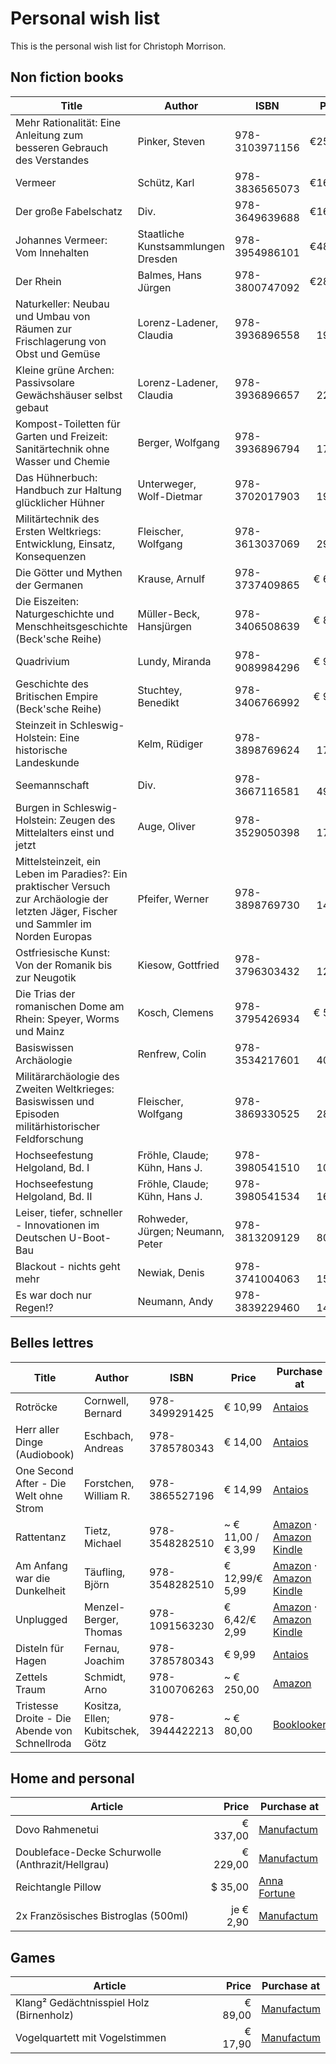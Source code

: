 # Personal wish list
This is the personal wish list for Christoph Morrison.

## Non fiction books
|Title|Author|ISBN|     Price |Purchase at|
|-----|------|----|----------:|-----------|
|Mehr Rationalität: Eine Anleitung zum besseren Gebrauch des Verstandes|Pinker, Steven|978-3103971156|    €25,00 |[Antaios](https://antaios.de/detail/index/sArticle/136991)|
|Vermeer|Schütz, Karl|978-3836565073|    €16,00 |[Antaios](https://antaios.de/detail/index/sArticle/136993)|
|Der große Fabelschatz|Div.|978-3649639688|    €16,00 |[Antaios](https://antaios.de/detail/index/sArticle/136995)|
|Johannes Vermeer: Vom Innehalten|Staatliche Kunstsammlungen Dresden|978-3954986101|    €48,00 |[Antaios](https://antaios.de/detail/index/sArticle/136998)|
|Der Rhein|Balmes, Hans Jürgen|978-3800747092|    €28,00 |[Antaios](https://antaios.de/search?addArticle=9783103974300)|
|Naturkeller: Neubau und Umbau von Räumen zur Frischlagerung von Obst und Gemüse|Lorenz-Ladener, Claudia|978-3936896558|   € 19,90 |[Antaios](https://antaios.de/search?addArticle=9783936896558)|
|Kleine grüne Archen: Passivsolare Gewächshäuser selbst gebaut|Lorenz-Ladener, Claudia|978-3936896657|   € 22,90 |[Antaios](https://antaios.de/search?addArticle=9783936896657)|
|Kompost-Toiletten für Garten und Freizeit: Sanitärtechnik ohne Wasser und Chemie|Berger, Wolfgang|978-3936896794|   € 17,95 |[Antaios](https://antaios.de/search?addArticle=9783936896794)|
|Das Hühnerbuch: Handbuch zur Haltung glücklicher Hühner|Unterweger, Wolf-Dietmar|978-3702017903|   € 19,90 |[Antaios](https://antaios.de/search?addArticle=9783702017903)|
|Militärtechnik des Ersten Weltkriegs: Entwicklung, Einsatz, Konsequenzen|Fleischer, Wolfgang|978-3613037069|   € 29,90 |[Antaios](https://antaios.de/search?addArticle=9783613037069)|
|Die Götter und Mythen der Germanen|Krause, Arnulf|978-3737409865|    € 6,00 |[Antaios](https://antaios.de/search?addArticle=9783737409865)|
|Die Eiszeiten: Naturgeschichte und Menschheitsgeschichte (Beck'sche Reihe)|Müller-Beck, Hansjürgen|978-3406508639|    € 8,95 |[Antaios](https://antaios.de/search?addArticle=9783406508639)|
|Quadrivium|Lundy, Miranda|978-9089984296|    € 9,95 |[Antaios](https://antaios.de/search?addArticle=978-9089984296)|
|Geschichte des Britischen Empire (Beck'sche Reihe)|Stuchtey, Benedikt|978-3406766992|    € 9,95 |[Antaios](https://antaios.de/search?addArticle=9783406766992)|
|Steinzeit in Schleswig-Holstein: Eine historische Landeskunde|Kelm, Rüdiger|978-3898769624|   € 17,95 |[Antaios](https://antaios.de/search?addArticle=978-3898769624)|
|Seemannschaft|Div.|978-3667116581|   € 49,90 |[Antaios](https://antaios.de/search?addArticle=978-3667116581)|
|Burgen in Schleswig-Holstein: Zeugen des Mittelalters einst und jetzt|Auge, Oliver|978-3529050398|   € 17,95 |[Amazon](https://smile.amazon.de/dp/3529050393/)|
|Mittelsteinzeit, ein Leben im Paradies?: Ein praktischer Versuch zur Archäologie der letzten Jäger, Fischer und Sammler im Norden Europas|Pfeifer, Werner|978-3898769730|   € 14,95 |[Amazon](https://smile.amazon.de/dp/3898769739/)|
|Ostfriesische Kunst: Von der Romanik bis zur Neugotik|Kiesow, Gottfried|978-3796303432|   € 12,89 |[Amazon](https://smile.amazon.de/dp/3796303439/)|
|Die Trias der romanischen Dome am Rhein: Speyer, Worms und Mainz|Kosch, Clemens|978-3795426934|    € 5,00 |[Antaios](https://antaios.de/search?addArticle=9783795426934)|
|Basiswissen Archäologie|Renfrew, Colin|978-3534217601| ~ € 40,00 |[Booklooker](https://www.booklooker.de/B%C3%BCcher/Colin-Bahn-Renfrew+Basiswissen-Arch%C3%A4ologie-Theorien-Methoden-Praxis/id/A02vav0N01ZZ8)|
|Militärarchäologie des Zweiten Weltkrieges: Basiswissen und Episoden militärhistorischer Feldforschung|Fleischer, Wolfgang|978-3869330525|   € 28,80 |[Amazon](https://smile.amazon.de/dp/386933052X/)|
|Hochseefestung Helgoland, Bd. I|Fröhle, Claude; Kühn, Hans J.|978-3980541510|   € 10,00 |[Booklooker](https://www.booklooker.de/B%C3%BCcher/Claude-K%C3%BChn-Fr%C3%B6hle+Hochseefestung-Helgoland-Eine-milit%C3%A4rhistorische-Entdeckungsreise-1890-1920/id/A02yFpIR01ZZo)|
|Hochseefestung Helgoland, Bd. II|Fröhle, Claude; Kühn, Hans J.|978-3980541534|   € 16,00 |[Booklooker](https://www.booklooker.de/B%C3%BCcher/Claude-K%C3%BChn-Fr%C3%B6hle+Hochseefestung-Helgoland-Eine-milit%C3%A4rhistorische-Entdeckungsreise-1934-1947/id/A01KgqOE01ZZ4)|
|Leiser, tiefer, schneller - Innovationen im Deutschen U-Boot-Bau|Rohweder, Jürgen; Neumann, Peter|978-3813209129|   € 80,00 |[Booklooker](https://www.booklooker.de/B%C3%BCcher/J%C3%BCrgen-Neumann-Rohweder+Leiser-tiefer-schneller-Innovationen-im-Deutschen-U-Boot-Bau/id/A02yB6zw01ZZf)|
|Blackout - nichts geht mehr|Newiak, Denis|978-3741004063|   € 15,00 |Vorbestellbar bei [Beck](https://www.beck-shop.de/newiak-blackout-nichts-geht-mehr/product/33386706)|
|Es war doch nur Regen!?|Neumann, Andy|978-3839229460|   € 14,00 |[Antaios](https://antaios.de/search?addArticle=978-3839229460)|

## Belles lettres
|Title|Author|ISBN|Price|Purchase at|
|-----|------|----|-----|-----------|
|Rotröcke|Cornwell, Bernard|978-3499291425|€ 10,99|[Antaios](https://antaios.de/search?addArticle=978-3499291425)|
|Herr aller Dinge (Audiobook)|Eschbach, Andreas|978-3785780343|€ 14,00|[Antaios](https://antaios.de/search?addArticle=978-3785780343)|
|One Second After - Die Welt ohne Strom|Forstchen, William R.|978-3865527196|€ 14,99|[Antaios](https://antaios.de/search?addArticle=978-3865527196)|
|Rattentanz|Tietz, Michael|978-3548282510|~ € 11,00 / € 3,99|[Amazon](https://www.amazon.de/dp/3548282512/) &middot; [Amazon Kindle](https://www.amazon.de/dp/B006YVTB2C)|
|Am Anfang war die Dunkelheit|Täufling, Björn|978-3548282510|€ 12,99/€ 5,99|[Amazon](https://www.amazon.de/dp/3745059603/) &middot; [Amazon Kindle](https://www.amazon.de/dp/B077YC6D1M)|
|Unplugged|Menzel-Berger, Thomas|978-1091563230|€ 6,42/€ 2,99|[Amazon](https://www.amazon.de/dp/1091563233/) &middot; [Amazon Kindle](https://www.amazon.de/dp/B07QQNQ2CB)|
|Disteln für Hagen|Fernau, Joachim|978-3785780343|€ 9,99|[Antaios](https://antaios.de/search?addArticle=978-3776650273)|
|Zettels Traum|Schmidt, Arno|978-3100706263|~ € 250,00|[Amazon](https://www.amazon.de/Zettels-Traum-Arno-Schmidt/dp/3100706269)|
|Tristesse Droite - Die Abende von Schnellroda|Kositza, Ellen; Kubitschek, Götz|978-3944422213 |~ € 80,00|[Booklooker](https://www.booklooker.de/B%C3%BCcher/Ellen-Kubitschek-Kositza+Tristesse-Droite-Die-Abende-von-Schnellroda/id/A02yfLJf01ZZd)|

## Home and personal
|Article|     Price |Purchase at|
|---|----------:|---|
|Dovo Rahmenetui|  € 337,00 |[Manufactum](https://www.manufactum.de/dovo-rahmenetui-a44117/)|
|Doubleface-Decke Schurwolle (Anthrazit/Hellgrau)|  € 229,00 |[Manufactum](https://www.manufactum.de/doubleface-decke-schurwolle-a67447/)|
|Reichtangle Pillow|   $ 35,00 |[Anna Fortune](https://www.anna-fortune.com/shop/countryballs/reichtangle/)|
|2x Französisches Bistroglas (500ml)| je € 2,90 |[Manufactum](https://www.manufactum.de/franzoesisches-bistroglas-a43848/)|

## Games
|Article|   Price |Purchase at|
|---|--------:|---|
|Klang² Gedächtnisspiel Holz (Birnenholz)| € 89,00 |[Manufactum](https://www.manufactum.de/klang-gedaechtnisspiel-holz-a204371/)|
|Vogelquartett mit Vogelstimmen| € 17,90 |[Manufactum](https://www.manufactum.de/vogelquartett-vogelstimmen-a202195/)|
